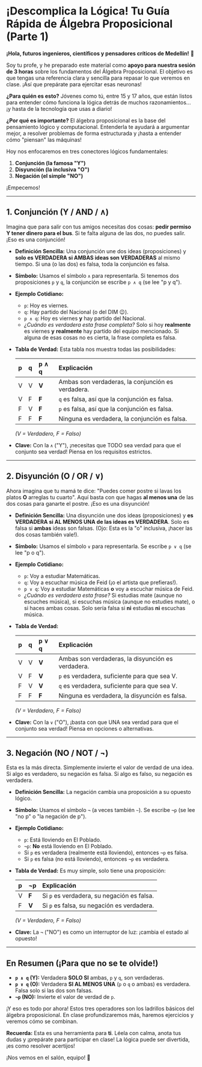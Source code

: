 # ¡Descomplica la Lógica! Tu Guía Rápida de Álgebra Proposicional (Parte 1)

**¡Hola, futuros ingenieros, científicos y pensadores críticos de Medellín!** 👋

Soy tu profe, y he preparado este material como **apoyo para nuestra sesión de 3 horas** sobre los fundamentos del Álgebra Proposicional. El objetivo es que tengas una referencia clara y sencilla para repasar lo que veremos en clase. ¡Así que prepárate para ejercitar esas neuronas!

**¿Para quién es esto?** Jóvenes como tú, entre 15 y 17 años, que están listos para entender cómo funciona la lógica detrás de muchos razonamientos... ¡y hasta de la tecnología que usas a diario!

**¿Por qué es importante?** El álgebra proposicional es la base del pensamiento lógico y computacional. Entenderla te ayudará a argumentar mejor, a resolver problemas de forma estructurada y ¡hasta a entender cómo "piensan" las máquinas!

Hoy nos enfocaremos en tres conectores lógicos fundamentales:

1.  **Conjunción (la famosa "Y")**
2.  **Disyunción (la inclusiva "O")**
3.  **Negación (el simple "NO")**

¡Empecemos!

---

## 1. Conjunción (Y / AND / ∧)

Imagina que para salir con tus amigos necesitas dos cosas: **pedir permiso Y tener dinero para el bus**. Si te falta alguna de las dos, no puedes salir. ¡Eso es una conjunción!

*   **Definición Sencilla:** Una conjunción une dos ideas (proposiciones) y **solo es VERDADERA si AMBAS ideas son VERDADERAS** al mismo tiempo. Si una (o las dos) es falsa, toda la conjunción es falsa.
*   **Símbolo:** Usamos el símbolo `∧` para representarla. Si tenemos dos proposiciones `p` y `q`, la conjunción se escribe `p ∧ q` (se lee "p y q").
*   **Ejemplo Cotidiano:**
    *   `p`: Hoy es viernes.
    *   `q`: Hay partido del Nacional (o del DIM 😉).
    *   `p ∧ q`: Hoy es viernes **y** hay partido del Nacional.
    *   *¿Cuándo es verdadera esta frase completa?* Solo si hoy **realmente** es viernes **y** **realmente** hay partido del equipo mencionado. Si alguna de esas cosas no es cierta, la frase completa es falsa.

*   **Tabla de Verdad:** Esta tabla nos muestra todas las posibilidades:

    | p     | q     | p ∧ q | Explicación                                      |
    | :---- | :---- | :---- | :----------------------------------------------- |
    | V     | V     | **V** | Ambas son verdaderas, la conjunción es verdadera. |
    | V     | F     | **F** | `q` es falsa, así que la conjunción es falsa.    |
    | F     | V     | **F** | `p` es falsa, así que la conjunción es falsa.    |
    | F     | F     | **F** | Ninguna es verdadera, la conjunción es falsa.   |
    *(V = Verdadero, F = Falso)*

*   **Clave:** Con la `∧` ("Y"), ¡necesitas que TODO sea verdad para que el conjunto sea verdad! Piensa en los requisitos estrictos.

---

## 2. Disyunción (O / OR / ∨)

Ahora imagina que tu mamá te dice: "Puedes comer postre si lavas los platos **O** arreglas tu cuarto". Aquí basta con que hagas **al menos una** de las dos cosas para ganarte el postre. ¡Eso es una disyunción!

*   **Definición Sencilla:** Una disyunción une dos ideas (proposiciones) y **es VERDADERA si AL MENOS UNA de las ideas es VERDADERA**. Solo es falsa si **ambas** ideas son falsas. (Ojo: Esta es la "o" inclusiva, ¡hacer las dos cosas también vale!).
*   **Símbolo:** Usamos el símbolo `∨` para representarla. Se escribe `p ∨ q` (se lee "p o q").
*   **Ejemplo Cotidiano:**
    *   `p`: Voy a estudiar Matemáticas.
    *   `q`: Voy a escuchar música de Feid (¡o el artista que prefieras!).
    *   `p ∨ q`: Voy a estudiar Matemáticas **o** voy a escuchar música de Feid.
    *   *¿Cuándo es verdadera esta frase?* Si estudias mate (aunque no escuches música), si escuchas música (aunque no estudies mate), o si haces ambas cosas. Solo sería falsa si **ni** estudias **ni** escuchas música.

*   **Tabla de Verdad:**

    | p     | q     | p ∨ q | Explicación                                        |
    | :---- | :---- | :---- | :------------------------------------------------- |
    | V     | V     | **V** | Ambas son verdaderas, la disyunción es verdadera. |
    | V     | F     | **V** | `p` es verdadera, suficiente para que sea V.      |
    | F     | V     | **V** | `q` es verdadera, suficiente para que sea V.      |
    | F     | F     | **F** | Ninguna es verdadera, la disyunción es falsa.     |
    *(V = Verdadero, F = Falso)*

*   **Clave:** Con la `∨` ("O"), ¡basta con que UNA sea verdad para que el conjunto sea verdad! Piensa en opciones o alternativas.

---

## 3. Negación (NO / NOT / ¬)

Esta es la más directa. Simplemente invierte el valor de verdad de una idea. Si algo es verdadero, su negación es falsa. Si algo es falso, su negación es verdadera.

*   **Definición Sencilla:** La negación cambia una proposición a su opuesto lógico.
*   **Símbolo:** Usamos el símbolo `¬` (a veces también `~`). Se escribe `¬p` (se lee "no p" o "la negación de p").
*   **Ejemplo Cotidiano:**
    *   `p`: Está lloviendo en El Poblado.
    *   `¬p`: **No** está lloviendo en El Poblado.
    *   Si `p` es verdadera (realmente está lloviendo), entonces `¬p` es falsa.
    *   Si `p` es falsa (no está lloviendo), entonces `¬p` es verdadera.

*   **Tabla de Verdad:** Es muy simple, solo tiene una proposición:

    | p     | ¬p    | Explicación                                   |
    | :---- | :---- | :-------------------------------------------- |
    | V     | **F** | Si `p` es verdadera, su negación es falsa.    |
    | F     | **V** | Si `p` es falsa, su negación es verdadera.    |
    *(V = Verdadero, F = Falso)*

*   **Clave:** La `¬` ("NO") es como un interruptor de luz: ¡cambia el estado al opuesto!

---

## En Resumen (¡Para que no se te olvide!)

*   **`p ∧ q` (Y):** Verdadera **SOLO SI** ambas, `p` y `q`, son verdaderas.
*   **`p ∨ q` (O):** Verdadera **SI AL MENOS UNA** (`p` o `q` o ambas) es verdadera. Falsa solo si las dos son falsas.
*   **`¬p` (NO):** Invierte el valor de verdad de `p`.

¡Y eso es todo por ahora! Estos tres operadores son los ladrillos básicos del álgebra proposicional. En clase profundizaremos más, haremos ejercicios y veremos cómo se combinan.

**Recuerda:** Esta es una herramienta para **ti**. Léela con calma, anota tus dudas y ¡prepárate para participar en clase! La lógica puede ser divertida, ¡es como resolver acertijos!

¡Nos vemos en el salón, equipo! 💪